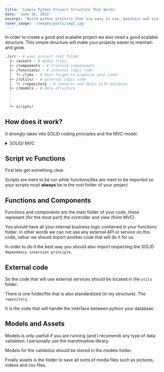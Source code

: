 ```yaml
---
title: 'Simple Python Project Structure That Works'
date: 'June 26, 2022'
excerpt: 'Build python projects that are easy to use, maintain and scalable'
cover_image: '/images/posts/img1.jpg'
---
```


In order to create a good and scalable project we also need a good scalable structure. This simple structure will make your projects easier to maintain and grow.

```graphql
./src - # your project root folder
  ├─ /assets - # media files
  ├─ /components - # frontend componenets
  ├─ /functions/ - # internal logic code
  │  └─ /libs - # dont forget to organize your code!
  ├─ //utils/ - # external logic code
  │  └─ /repository - # connects and deals with database
  ├─ //models - # data structure
  .
  .
  .
  └─ scripts!
```

## How does it work?

It strongly takes into SOLID coding principles and the MVC model.

<details>
<summary>SOLID/ MVC</summary>

### SOLID
**S**ingle-Responsibility Principle

**O**pen-Closed Principle

**L**iskov Substitution Principle

**I**nterface Segregation Principle

**D**ependency inversion Principle

<sup>If you would like to learn more about SOLID principles applied in python please read my post on this!</sup>

### MVC

- Model defines the data structure
- View defines what will be shown to the UI
- Controller contains the business logic

<sup>I sould also have a post about MVC as well!</sup>

</details>

## Script vc Functions

First lets get something clear.

Scripts are ment to be run while functions/libs are ment to be imported so your scripts must **always** be in the root folder of your project

## Functions and Components

Functions and components are the main folder of your code, these represent (for the most part) the controller and view (from MVC).

You should have all your internal business logic contained in your functions folder. In other words we can not use any external API or service on this code, rathar we should import another code that will do it for us.

In order to do it the best way you should also import respecting the SOLID `dependency inversion principle`.

## External code

So the code that will use external services should be located in the `utils` folder.

There is one folder/file that is also standardized (in my structure). The `repository`.

It is the code that will handle the interface between python your database.

## Models and Assets

Models is only usefull if you are running (and I recomend) any type of data validation. I personally use the marshmallow library.

Models for the validatios should be stored in the models folder.

Finally assets is the folder to save all sorts of media files such as pictures, videos and csv files.
